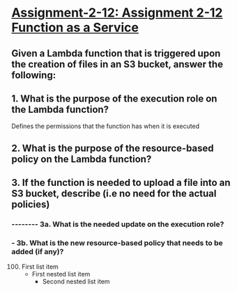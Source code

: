 # <ins> Assignment-2-12: Assignment 2-12 Function as a Service <ins>

## Given a Lambda function that is triggered upon the creation of files in an S3 bucket, answer the following:

## 1. What is the purpose of the execution role on the Lambda function?
Defines the permissions that the function has when it is executed

## 2. What is the purpose of the resource-based policy on the Lambda function?

## 3. If the function is needed to upload a file into an S3 bucket, describe (i.e no need for the actual policies)

###        -------- 3a. What is the needed update on the execution role?

###        - 3b. What is the new resource-based policy that needs to be added (if any)?

100. First list item
     - First nested list item
       - Second nested list item
